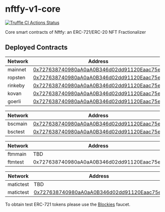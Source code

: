 # nftfy-v1-core

[![Truffle CI Actions Status](https://github.com/nftfy/nftfy-v1-core/workflows/Truffle%20CI/badge.svg)](https://github.com/nftfy/nftfy-v1-core/actions)

Core smart contracts of Nftfy: an ERC-721/ERC-20 NFT Fractionalizer

## Deployed Contracts

| Network   | Address                                                                                                                       |
| --------- | ----------------------------------------------------------------------------------------------------------------------------- |
| mainnet   | [0x727638740980aA0aA0B346d02dd91120Eaac75ed](https://etherscan.io/address/0x727638740980aA0aA0B346d02dd91120Eaac75ed)         |
| ropsten   | [0x727638740980aA0aA0B346d02dd91120Eaac75ed](https://ropsten.etherscan.io/address/0x727638740980aA0aA0B346d02dd91120Eaac75ed) |
| rinkeby   | [0x727638740980aA0aA0B346d02dd91120Eaac75ed](https://rinkeby.etherscan.io/address/0x727638740980aA0aA0B346d02dd91120Eaac75ed) |
| kovan     | [0x727638740980aA0aA0B346d02dd91120Eaac75ed](https://kovan.etherscan.io/address/0x727638740980aA0aA0B346d02dd91120Eaac75ed)   |
| goerli    | [0x727638740980aA0aA0B346d02dd91120Eaac75ed](https://goerli.etherscan.io/address/0x727638740980aA0aA0B346d02dd91120Eaac75ed)  |

| Network   | Address                                                                                                                      |
| --------- | ---------------------------------------------------------------------------------------------------------------------------- |
| bscmain   | [0x727638740980aA0aA0B346d02dd91120Eaac75ed](https://bscscan.com/address/0x727638740980aA0aA0B346d02dd91120Eaac75ed)         |
| bsctest   | [0x727638740980aA0aA0B346d02dd91120Eaac75ed](https://testnet.bscscan.com/address/0x727638740980aA0aA0B346d02dd91120Eaac75ed) |

| Network   | Address                                    |
| --------- | ------------------------------------------ |
| ftmmain   | TBD                                        |
| ftmtest   | 0x727638740980aA0aA0B346d02dd91120Eaac75ed |

| Network   | Address                                                                                                                                 |
| --------- | --------------------------------------------------------------------------------------------------------------------------------------- |
| matictest | TBD                                                                                                                                     |
| matictest | [0x727638740980aA0aA0B346d02dd91120Eaac75ed](https://explorer-mumbai.maticvigil.com/address/0x727638740980aA0aA0B346d02dd91120Eaac75ed) |

To obtain test ERC-721 tokens please use the [Blockies](https://blockies.tk) faucet.
